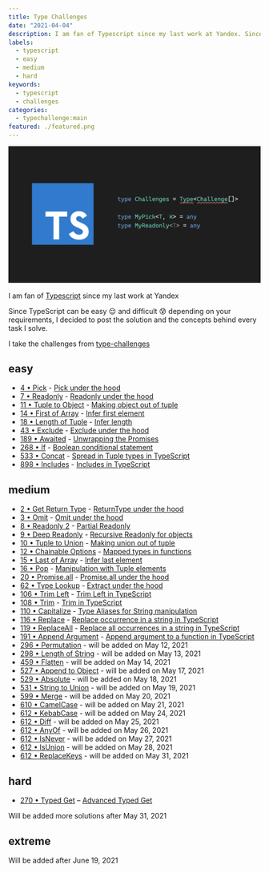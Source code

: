 ```yaml
---
title: Type Challenges
date: "2021-04-04"
description: I am fan of Typescript since my last work at Yandex. Since TypeScript can be easy 😌 and difficult 😰 depending on your requirements, I decided to post the solution and the concepts behind every task I solve.
labels:
  - typescript
  - easy
  - medium
  - hard
keywords:
  - typescript
  - challenges
categories:
  - typechallenge:main
featured: ./featured.png
---
```


![Type Challenges](./featured.png)

I am fan of [Typescript](https://www.typescriptlang.org/) since my last work at Yandex

Since TypeScript can be easy 😌 and difficult 😰 depending on your requirements, I decided to post the solution and the concepts behind every task I solve.

I take the challenges from [type-challenges](https://github.com/type-challenges/type-challenges)

## easy

- [4 • Pick](https://github.com/type-challenges/type-challenges/blob/master/questions/4-easy-pick/README.md) - [Pick under the hood](/2021-04-05-pick-under-the-hood/)
- [7 • Readonly](https://github.com/type-challenges/type-challenges/blob/master/questions/7-easy-readonly/README.md) - [Readonly under the hood](/2021-04-06-readonly-under-the-hood/)
- [11 • Tuple to Object](https://github.com/type-challenges/type-challenges/blob/master/questions/11-easy-tuple-to-object/README.md) - [Making object out of tuple](/2021-04-07-making-object-out-of-tuple/)
- [14 • First of Array](https://github.com/type-challenges/type-challenges/blob/master/questions/14-easy-first/README.md) - [Infer first element](/2021-04-08-infer-first-element/)
- [18 • Length of Tuple](https://github.com/type-challenges/type-challenges/blob/master/questions/18-easy-tuple-length/README.md) - [Infer length](/2021-04-09-infer-length)
- [43 • Exclude](https://github.com/type-challenges/type-challenges/blob/master/questions/43-easy-exclude/README.md) - [Exclude under the hood](/2021-04-12-exclude-under-the-hood)
- [189 • Awaited](https://github.com/type-challenges/type-challenges/blob/master/questions/189-easy-awaited/README.md) - [Unwrapping the Promises](/2021-04-13-unwrapping-promises/)
- [268 • If](https://github.com/type-challenges/type-challenges/blob/master/questions/268-easy-if/README.md) - [Boolean conditional statement](/2021-04-14-boolean-condition/)
- [533 • Concat](https://github.com/type-challenges/type-challenges/blob/master/questions/533-easy-concat/README.md) - [Spread in Tuple types in TypeScript](/2021-04-15-spread-in-tuple-types-in-typescript/)
- [898 • Includes](https://github.com/type-challenges/type-challenges/blob/master/questions/898-easy-includes/README.md) - [Includes in TypeScript](/2021-04-16-includes-in-typescript/)

## medium

- [2 • Get Return Type](https://github.com/type-challenges/type-challenges/blob/master/questions/2-medium-return-type/README.md) - [ReturnType under the hood](/2021-04-19-return-type-under-the-hood/)
- [3 • Omit](https://github.com/type-challenges/type-challenges/blob/master/questions/3-medium-omit/README.md) - [Omit under the hood](/2021-04-21-omit-under-the-hood/)
- [8 • Readonly 2](https://github.com/type-challenges/type-challenges/blob/master/questions/8-medium-readonly-2/README.md) - [Partial Readonly](/2021-04-23-partial-readonly/)
- [9 • Deep Readonly](https://github.com/type-challenges/type-challenges/blob/master/questions/9-medium-deep-readonly/README.md) - [Recursive Readonly for objects](/2021-04-25-recursive-readonly-for-objects/)
- [10 • Tuple to Union](https://github.com/type-challenges/type-challenges/blob/master/questions/10-medium-tuple-to-union/README.md) - [Making union out of tuple](/2021-04-27-making-union-out-of-tuple/)
- [12 • Chainable Options](https://github.com/type-challenges/type-challenges/blob/master/questions/12-medium-chainable-options/README.md) - [Mapped types in functions](/2021-04-28-mapped-types-in-functions/)
- [15 • Last of Array](https://github.com/type-challenges/type-challenges/blob/master/questions/15-medium-last/README.md) - [Infer last element](/2021-04-29-infer-last-element/)
- [16 • Pop](https://github.com/type-challenges/type-challenges/blob/master/questions/16-medium-pop/README.md) - [Manipulation with Tuple elements](/2021-05-01-manipulation-with-tuple-elements/)
- [20 • Promise.all](https://github.com/type-challenges/type-challenges/blob/master/questions/20-medium-promise-all/README.md) - [Promise.all under the hood](/2021-05-04-promise-all-under-the-hood/)
- [62 • Type Lookup](https://github.com/type-challenges/type-challenges/blob/master/questions/62-medium-type-lookup/README.md) - [Extract under the hood](/2021-05-06-extract-under-the-hood/)
- [106 • Trim Left](https://github.com/type-challenges/type-challenges/blob/master/questions/106-medium-trimleft/README.md) - [Trim Left in TypeScript](/2021-05-10-trim-left-in-typescript/)
- [108 • Trim](https://github.com/type-challenges/type-challenges/blob/master/questions/108-medium-trim/README.md) - [Trim in TypeScript](/2021-05-11-trim-in-typescript/)
- [110 • Capitalize](https://github.com/type-challenges/type-challenges/blob/master/questions/110-medium-capitalize/README.md) - [Type Aliases for String manipulation](/2021-05-14-type-aliases-for-string-manipulation/)
- [116 • Replace](https://github.com/type-challenges/type-challenges/blob/master/questions/116-medium-replace/README.md) - [Replace occurrence in a string in TypeScript](/2021-05-17-replace-occurrence-in-a-string-in-typescript/)
- [119 • ReplaceAll](https://github.com/type-challenges/type-challenges/blob/master/questions/119-medium-replaceall/README.md) - [Replace all occurrences in a string in TypeScript](/2021-05-22-replace-all-occurrences-in-a-string-in-typescript/)
- [191 • Append Argument](https://github.com/type-challenges/type-challenges/blob/master/questions/191-medium-append-argument/README.md) - [Append argument to a function in TypeScript](/2021-05-23-append-argument/)
- [296 • Permutation](https://github.com/type-challenges/type-challenges/blob/master/questions/296-medium-permutation/README.md) - will be added on May 12, 2021
- [298 • Length of String](https://github.com/type-challenges/type-challenges/blob/master/questions/298-medium-length-of-string/README.md) - will be added on May 13, 2021
- [459 • Flatten](https://github.com/type-challenges/type-challenges/blob/master/questions/459-medium-flatten/README.md) - will be added on May 14, 2021
- [527 • Append to Object](https://github.com/type-challenges/type-challenges/blob/master/questions/527-medium-append-to-object/README.md) - will be added on May 17, 2021
- [529 • Absolute](https://github.com/type-challenges/type-challenges/blob/master/questions/529-medium-absolute/README.md) - will be added on May 18, 2021
- [531 • String to Union](https://github.com/type-challenges/type-challenges/blob/master/questions/531-medium-string-to-union/README.md) - will be added on May 19, 2021
- [599 • Merge](https://github.com/type-challenges/type-challenges/blob/master/questions/599-medium-merge/README.md) - will be added on May 20, 2021
- [610 • CamelCase](https://github.com/type-challenges/type-challenges/blob/master/questions/610-medium-camelcase/README.md) - will be added on May 21, 2021
- [612 • KebabCase](https://github.com/type-challenges/type-challenges/blob/master/questions/612-medium-kebabcase/README.md) - will be added on May 24, 2021
- [612 • Diff](https://github.com/type-challenges/type-challenges/blob/master/questions/645-medium-diff/README.md) - will be added on May 25, 2021
- [612 • AnyOf](https://github.com/type-challenges/type-challenges/blob/master/questions/949-medium-anyof/README.md) - will be added on May 26, 2021
- [612 • IsNever](https://github.com/type-challenges/type-challenges/blob/master/questions/1042-medium-isnever/README.md) - will be added on May 27, 2021
- [612 • IsUnion](https://github.com/type-challenges/type-challenges/blob/master/questions/1097-medium-isunion/README.md) - will be added on May 28, 2021
- [612 • ReplaceKeys](https://github.com/type-challenges/type-challenges/blob/master/questions/1130-medium-replacekeys/README.md) - will be added on May 31, 2021

## hard

- [270 • Typed Get](https://github.com/type-challenges/type-challenges/blob/master/questions/270-hard-typed-get/README.md) – [Advanced Typed Get](/2021-03-26-typed-get/)

Will be added more solutions after May 31, 2021

## extreme

Will be added after June 19, 2021
